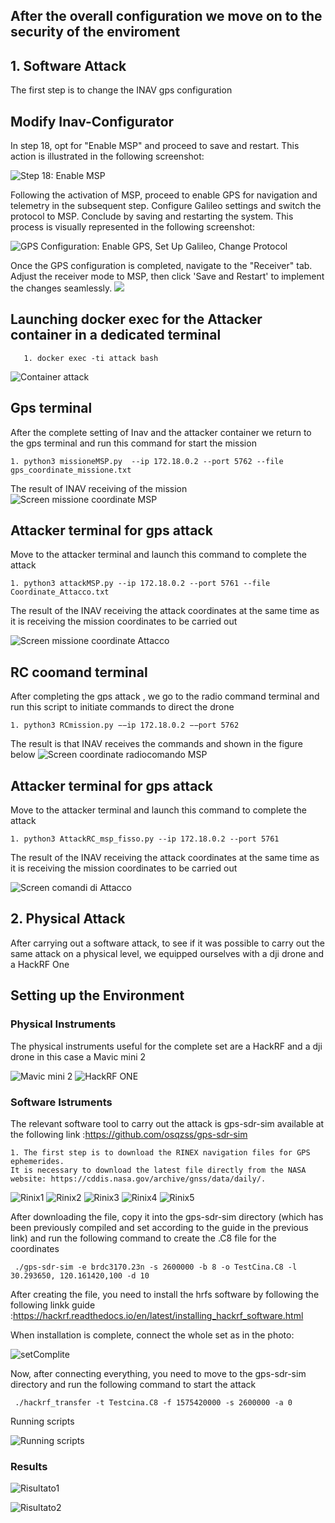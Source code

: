 ## After the overall configuration we move on to the security of the enviroment

## 1. Software Attack

The first step is to change the INAV gps configuration

## Modify Inav-Configurator

In step 18, opt for "Enable MSP" and proceed to save and restart. This action is illustrated in the following screenshot:

![Step 18: Enable MSP](https://github.com/NS-unina/GCAP_Mod/blob/main/INAV_Flight_controller/Screen_attacco/attack1.png)

Following the activation of MSP, proceed to enable GPS for navigation and telemetry in the subsequent step. Configure Galileo settings and switch the protocol to MSP. Conclude by saving and restarting the system. This process is visually represented in the following screenshot:

![GPS Configuration: Enable GPS, Set Up Galileo, Change Protocol](https://github.com/NS-unina/GCAP_Mod/blob/main/INAV_Flight_controller/Screen_attacco/attack2.png)

Once the GPS configuration is completed, navigate to the "Receiver" tab. Adjust the receiver mode to MSP, then click 'Save and Restart' to implement the changes seamlessly.
![](https://github.com/NS-unina/GCAP_Mod/blob/main/INAV_Flight_controller/screen/setrc.png)

## Launching docker exec for the Attacker container in a dedicated terminal

```
   1. docker exec -ti attack bash

```

![Container attack](https://github.com/NS-unina/GCAP_Mod/blob/main/INAV_Flight_controller/Screen_attacco/attack_terminale_3.png)

## Gps terminal

After the complete setting of Inav and the attacker container we return to the gps terminal and run this command for start the mission

```
1. python3 missioneMSP.py  --ip 172.18.0.2 --port 5762 --file gps_coordinate_missione.txt

```

The result of INAV receiving of the mission
![Screen missione coordinate MSP](https://github.com/NS-unina/GCAP_Mod/blob/main/INAV_Flight_controller/Screen_attacco/CoordinateGPS_misisone_MSP.png)

## Attacker terminal for gps attack

Move to the attacker terminal and launch this command to complete the attack

```
1. python3 attackMSP.py --ip 172.18.0.2 --port 5761 --file Coordinate_Attacco.txt

```

The result of the INAV receiving the attack coordinates at the same time as it is receiving the mission coordinates to be carried out

![Screen missione coordinate Attacco](https://github.com/NS-unina/GCAP_Mod/blob/main/INAV_Flight_controller/Screen_attacco/Coordinate_attaccante.png)

## RC coomand terminal

After completing the gps attack , we go to the radio command terminal and run this script to initiate commands to direct the drone

```
1. python3 RCmission.py −−ip 172.18.0.2 −−port 5762

```

The result is that INAV receives the commands and shown in the figure below
![Screen coordinate radiocomando MSP](rcmissionpannel)

## Attacker terminal for gps attack

Move to the attacker terminal and launch this command to complete the attack

```
1. python3 AttackRC_msp_fisso.py --ip 172.18.0.2 --port 5761

```

The result of the INAV receiving the attack coordinates at the same time as it is receiving the mission coordinates to be carried out

![Screen comandi di Attacco](rcatatck)

## 2. Physical Attack

After carrying out a software attack, to see if it was possible to carry out the same attack on a physical level, we equipped ourselves with a dji drone and a HackRF One

## Setting up the Environment

### Physical Instruments

The physical instruments useful for the complete set are a HackRF and a dji drone in this case a Mavic mini 2

![Mavic mini 2](https://github.com/NS-unina/GCAP_Mod/blob/main/INAV_Flight_controller/Screen_attacco/mavicmini2-removeb.png)
![HackRF ONE](https://github.com/NS-unina/GCAP_Mod/blob/main/INAV_Flight_controller/Screen_attacco/HAckRFOne.png)

### Software Istruments

The relevant software tool to carry out the attack is gps-sdr-sim available at the following link :https://github.com/osqzss/gps-sdr-sim

```
1. The first step is to download the RINEX navigation files for GPS ephemerides.
It is necessary to download the latest file directly from the NASA website: https://cddis.nasa.gov/archive/gnss/data/daily/.

```

![Rinix1](https://github.com/NS-unina/GCAP_Mod/blob/main/INAV_Flight_controller/Screen_attacco/Rinix1.png)
![Rinix2](https://github.com/NS-unina/GCAP_Mod/blob/main/INAV_Flight_controller/Screen_attacco/Rinix2.png)
![Rinix3](https://github.com/NS-unina/GCAP_Mod/blob/main/INAV_Flight_controller/Screen_attacco/Rinix3.png)
![Rinix4](https://github.com/NS-unina/GCAP_Mod/blob/main/INAV_Flight_controller/Screen_attacco/Rinix4.png)
![Rinix5](https://github.com/NS-unina/GCAP_Mod/blob/main/INAV_Flight_controller/Screen_attacco/Rinix5.png)

After downloading the file, copy it into the gps-sdr-sim directory (which has been previously compiled and set according to the guide in the previous link) and run the following command to create the .C8 file for the coordinates

```
 ./gps-sdr-sim -e brdc3170.23n -s 2600000 -b 8 -o TestCina.C8 -l 30.293650, 120.161420,100 -d 10

```

After creating the file, you need to install the hrfs software by following the following linkk guide :https://hackrf.readthedocs.io/en/latest/installing_hackrf_software.html

When installation is complete, connect the whole set as in the photo:

![setComplite](https://github.com/NS-unina/GCAP_Mod/blob/main/INAV_Flight_controller/Screen_attacco/set_complite.png)

Now, after connecting everything, you need to move to the gps-sdr-sim directory and run the following command to start the attack

```
 ./hackrf_transfer -t Testcina.C8 -f 1575420000 -s 2600000 -a 0

```

Running scripts

![Running scripts](https://github.com/NS-unina/GCAP_Mod/blob/main/INAV_Flight_controller/Screen_attacco/runnung_script.png)

### Results

![Risultato1](https://github.com/NS-unina/GCAP_Mod/blob/main/INAV_Flight_controller/Screen_attacco/Risultato1.png)

![Risultato2](https://github.com/NS-unina/GCAP_Mod/blob/main/INAV_Flight_controller/Screen_attacco/Risultato2.jpg)
